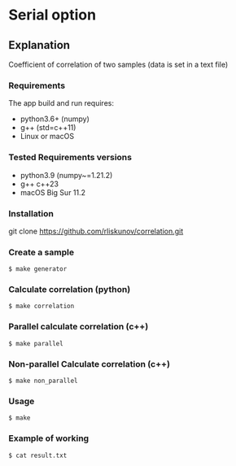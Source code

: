 # Serial option

## Explanation

Coefficient of correlation of two samples (data is set in a text file)

### Requirements

The app build and run requires:
- python3.6+ (numpy)
- g++ (std=c++11)
- Linux or macOS

### Tested Requirements versions

- python3.9 (numpy~=1.21.2)
- g++ c++23
- macOS Big Sur 11.2

### Installation

git clone https://github.com/rliskunov/correlation.git

### Create a sample 

    $ make generator

### Calculate correlation (python)

    $ make correlation

### Parallel calculate correlation (c++)

    $ make parallel

### Non-parallel Calculate correlation (c++)

    $ make non_parallel

### Usage

    $ make

### Example of working

    $ cat result.txt

